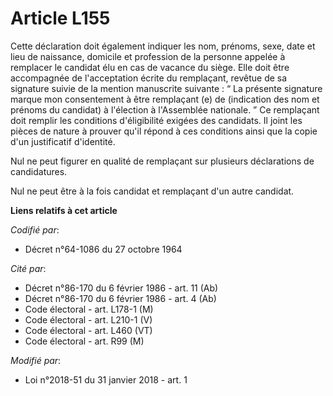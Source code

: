 # Article L155

Cette déclaration doit également indiquer les nom, prénoms, sexe, date et lieu de naissance, domicile et profession de la
personne appelée à remplacer le candidat élu en cas de vacance du siège. Elle doit être accompagnée de l'acceptation écrite
du remplaçant, revêtue de sa signature suivie de la mention manuscrite suivante : “ La présente signature marque mon
consentement à être remplaçant (e) de (indication des nom et prénoms du candidat) à l'élection à l'Assemblée nationale. ” Ce
remplaçant doit remplir les conditions d'éligibilité exigées des candidats. Il joint les pièces de nature à prouver qu'il
répond à ces conditions ainsi que la copie d'un justificatif d'identité.

Nul ne peut figurer en qualité de remplaçant sur plusieurs déclarations de candidatures.

Nul ne peut être à la fois candidat et remplaçant d'un autre candidat.

**Liens relatifs à cet article**

_Codifié par_:

  - Décret n°64-1086 du 27 octobre 1964

_Cité par_:

  - Décret n°86-170 du 6 février 1986 - art. 11 (Ab)
  - Décret n°86-170 du 6 février 1986 - art. 4 (Ab)
  - Code électoral - art. L178-1 (M)
  - Code électoral - art. L210-1 (V)
  - Code électoral - art. L460 (VT)
  - Code électoral - art. R99 (M)

_Modifié par_:

  - Loi n°2018-51 du 31 janvier 2018 - art. 1
